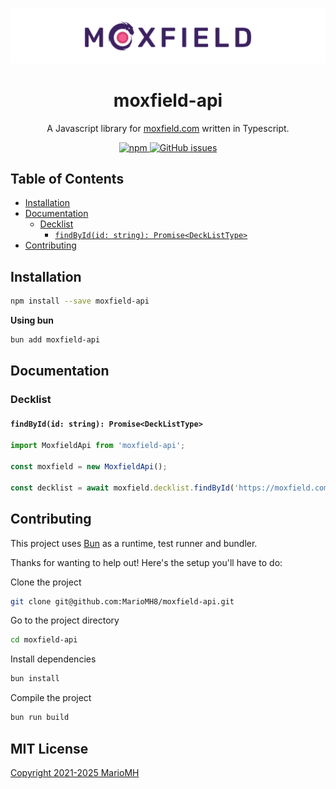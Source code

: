 ![banner.png](.idea%2Fbanner.png)

<h1 align="center">
  moxfield-api
</h1>

<p align="center">
  A Javascript library for <a href='https://moxfield.com' target='_blank'>moxfield.com</a> written in Typescript.
</p>

<p align="center">
    <a href="https://www.npmjs.com/package/moxfield-api" rel="nofollow">
        <img src="https://img.shields.io/npm/v/moxfield-api?style=flat-square" alt="npm" style="max-width: 100%;">
    </a>
    <a href="https://github.com/MarioMH8/moxfield-api">
        <img src="https://img.shields.io/github/issues/mariomh8/moxfield-api?style=flat-square" alt="GitHub issues" style="max-width: 100%;">
    </a>
</p>

## Table of Contents

- [Installation](#installation)
- [Documentation](#documentation)
    - [Decklist](#decklist)
        - [`findById(id: string): Promise<DeckListType>`](#findbyidid-string-promisedecklisttype)
- [Contributing](#contributing)

## Installation

```bash
npm install --save moxfield-api
```

**Using bun**

```bash
bun add moxfield-api
```

## Documentation

### Decklist

#### `findById(id: string): Promise<DeckListType>`

```typescript
import MoxfieldApi from 'moxfield-api';

const moxfield = new MoxfieldApi();

const decklist = await moxfield.decklist.findById('https://moxfield.com/decks/oEWXWHM5eEGMmopExLWRCA'); // OR oEWXWHM5eEGMmopExLWRCA
```

## Contributing

This project uses [Bun](https://bun.sh) as a runtime, test runner and bundler.

Thanks for wanting to help out! Here's the setup you'll have to do:

Clone the project

```bash
git clone git@github.com:MarioMH8/moxfield-api.git
```

Go to the project directory

```bash
cd moxfield-api
```

Install dependencies

```bash
bun install
```

Compile the project

```bash
bun run build
```

## MIT License

[Copyright 2021-2025 MarioMH](./LICENSE)
